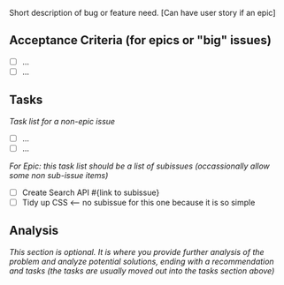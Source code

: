 Short description of bug or feature need. [Can have user story if an epic]

## Acceptance Criteria (for epics or "big" issues)

* [ ] ...
* [ ] ...

## Tasks

*Task list for a non-epic issue*

* [ ] ...
* [ ] ...

*For Epic: this task list should be a list of subissues
(occassionally allow some non sub-issue items)*

* [ ] Create Search API #{link to subissue}
* [ ] Tidy up CSS <-- no subissue for this one because it is so simple

## Analysis

*This section is optional. It is where you provide further analysis of the problem and analyze potential solutions, ending with a recommendation and tasks (the tasks are usually moved out into the tasks section above)*
